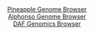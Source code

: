 <div id="Pineapple_Genome_Browser" align="center">
  <a href="https://igv.org/app/?sessionURL=blob:zZJfb9owFMW_i6VWmxQSO4GERKqmAKWrWvoHBKxUVWQSJ7g4dmo7oYD47vOqTXtZpfKwaZIf7Ktr33OOf3vQEKmo4CACro06NkLAAmolNhNcVozc4JIoEOWYKWIBSXIiCU8JiPYgx0rj6fja3FxpXanIcaiuWiXmhbCVZ.MS7wTHG2WnonT6gjG8FBJrIZXTk7gRDi2a1oYscVXZZrZnd5wMa.xgVq0EV8KpCC.SjXkv.VVKCsJFSZKyZpq.CUiMHqMxs3P8JZ5P4jQlSl2R7WV2Fl9dxjPvfLq48PuL6e3X.dSfn05owbGuJTkLvsV1hRTt3cR9d4cCvryfdMdB5_7h4cQbnJ6_VlQSdYYC1PV812u3TTCUZ.T1f_JsFj3S9.x5dOL2pnSwVRm9XA_Y611WmMo6w1CM4DveDxZgIq0NCyBdySBC0PKgb3Vcv_Vji7oWhKFJSAoKoscnC2iJ07Vpf9wDva0MMUCRl_oNHgsImREJolYIYYDC0O20gzYMQ3Sw9qCW7O_FO5yOwwC6sev6SU6ZNjhnieKVsjHndpPmdrE7Ms_rSc3KoL.jw.cqhIO7IVmwHmfiajv6Y5Yd49.MfvtCY_Qjiv4JeR8RYuvlsbitF7OX7sVoZgjrKibu414zHkxQmvpDun43oOPCyYUssTb9pmKOP3lrsKSYa1NoqKJLyqjezk2OYgMi5HoGW5AKJgyHQBbLT9CCFurAz7_x9A5Ph.8-">Pineapple Genome Browser</a>
</div>
<div id="Alphonso_Genome_Browser" align="center">
  <a href="https://igv.org/app/?sessionURL=blob:zZNra9swGIX_i6BlA8fXJI4NZaT3XJquTd2UlmJkR7ZFZcmVZDsX8t_3tmzsSwfNh42BJKQX2Trn6NEWNUQqKjgKkWs6PdNxkIFUIdo5LitGZrgkCoUZZooYSJKMSMJTgsItyrDSOLqdwpeF1pUKLYvqqlNingtTeSYu8UZw3CozFaV1IhjDiZBYC6msY4kbYdG86bQkwVVlwtme2bOWWGMLs6oQXAmrIjyPW_hf_KsU54SLksRlzTR9FxCDHtC4NDP8bbiYD9OUKDUh69HyaDgZDe.9s.jxon_yGF1fLqL.4nBOc451LckRVbPFtE4P3HM1hmG6mZS8jSbnsnsJy_GNOPBOD89WFZVEHTm.M_D6bjfwIR7Kl2T1PzmHRvd0_72.Ga8GBZu93PZWNw8P1xfFJL9Y2LJq_.B7ZyAm0hpoQGkh_dCxDc_uGz2333mbOgPDtgNIRwqKwqdnA2mJ0xfY_rRFel0BM0iR1_odHwMJuSQShZ3Atn0nCNxe1._aQeDsjC2qJft70Z5Ht4Fvu0PX7ccZZRqAXsaKV8rEnJtNmpn5Zs8sR4_Fffd0fpWr5L7uita_urucjdjqePPyYZYD8A9Hv18fGP2Mon9C3WeEmDrZF7Xh1L3DQbXm7jTRA3hbDfQou14fr13vbvRhRG8g7RdPJmSJNeyHCix_EtdgSTHXUGioogllVK8XkKRoUei4HoCLUsEEkIhknnyxDdtwevbX34B6u.fdDw--">Alphonso Genome Browser</a>
</div>


<div id="DAF_Genomics_Browser" align="center">
  <a href="https://igv.org/app/?sessionURL=blob:tZF9a9swEMa_y8H6l9_t2LUhDLfp2izbujV43lJKuNrn2KttuZLcOA357hNex2CjjEEHkpC4l.fR_fbwQFxUrIUIHMOeGLYNGoiSbZfYdDV9wIYERAXWgjTgVBCnNiOI9lCgkJhcvVOVpZSdiEwzx0LfUMuaKhOGcA3sdMF6WZJK1R0DG3xkLW6FkbFGJUs0se5K1gpmYpaRELpldtRu1ltUx8_YemxJ66avZTWqrpUJZSw3ClRuqzan4S9G_oOyWtXrOF3GY_2CdvN8Gi_m8Wf3LFmd.6er5PIiTfz0aFltWpQ9p.mX2fu4z_BidXnysBiKk_L24zz99lWeS.uVOzs6G7qKk5jagX3s.o5acNCgZlmvEEBWcjuyPS1wjjXH8_Snqzvx1Qw4qyC6vtFAcszuVPr1HuSuU6BA0H0_MtOA8Zw4RHpoWYEdhs7ECzwrDO2Dtoee1y9M8k1yFQaWEzuOb9xio_SLqh7Hp4T.DL4Uxt86q_2vmN66w.Mu33oTPLVmqciD4VMsnWU.3N89g0mDZ79VMN6gVKEfzycoWCu1hlr5i4p7uDl8Bw--">DAF Genomics Browser</a>
</div>
